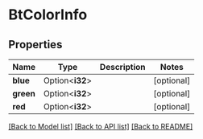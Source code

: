 # BtColorInfo

## Properties

Name | Type | Description | Notes
------------ | ------------- | ------------- | -------------
**blue** | Option<**i32**> |  | [optional]
**green** | Option<**i32**> |  | [optional]
**red** | Option<**i32**> |  | [optional]

[[Back to Model list]](../README.md#documentation-for-models) [[Back to API list]](../README.md#documentation-for-api-endpoints) [[Back to README]](../README.md)


